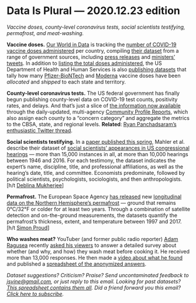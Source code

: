 Data Is Plural — 2020.12.23 edition
===================================

*Vaccine doses, county-level coronavirus tests, social scientists testifying, permafrost, and meat-washing.*


__Vaccine doses.__ [Our World in Data](https://ourworldindata.org) is tracking the [number of COVID-19 vaccine doses administered](https://ourworldindata.org/covid-vaccinations) per country, compiling [their dataset](https://github.com/owid/covid-19-data/tree/master/public/data/vaccinations) from a range of government sources, including [press releases](https://www.gov.il/en/departments/news/22122020-01) and [ministers’ tweets](https://twitter.com/nadhimzahawi/status/1339143635586207744). In addition to [listing the total doses administered](https://covid.cdc.gov/covid-data-tracker/#vaccinations), the US Department of Health and Human Services is also [publishing datasets](https://www.hhs.gov/coronavirus/covid-19-vaccines/distribution/index.html) that tally how many [Pfizer-BioNTech](https://data.cdc.gov/Vaccinations/COVID-19-Vaccine-Distribution-Allocations-by-Juris/saz5-9hgg) and [Moderna](https://data.cdc.gov/Vaccinations/COVID-19-Vaccine-Distribution-Allocations-by-Juris/b7pe-5nws) vaccine doses have been *allocated* and *shipped* to each state and territory.


__County-level coronavirus tests.__ The US federal government has finally begun publishing county-level data on COVID-19 test counts, positivity rates, and delays. And that’s just a slice of [the information now available](https://github.com/CareSet/COVID_Community_Profile_Report_FAQ) through the daily-updated, multi-agency [Community Profile Reports](https://beta.healthdata.gov/National/COVID-19-Community-Profile-Report/gqxm-d9w9), which also assign each county to a “concern category” and aggregate the metrics to the CBSA, state, and regional levels. __Related__: [Ryan Panchadsaram’s enthusiastic Twitter thread](https://twitter.com/rypan/status/1340012957321728001).


__Social scientists testifying.__ In a [paper published this spring](https://journals.plos.org/plosone/article?id=10.1371/journal.pone.0230104), Mahler et al. describe their dataset of [social scientists’ appearances in US congressional hearings](https://osf.io/e3h98/) — more than 15,000 instances in all, at more than 10,000 hearings between 1946 and 2016. For each testimony, the dataset indicates the expert’s name, discipline, title, and professional affiliations, as well as the hearing’s date, title, and committee. Economists predominate, followed by political scientists, psychologists, sociologists, and then anthropologists. [h/t [Deblina Mukherjee](https://deblina.net/)]


__Permafrost.__ The European Space Agency [has released](https://www.esa.int/Applications/Observing_the_Earth/Space_for_our_climate/Long-term_permafrost_record_details_Arctic_thaw) new [longitudinal data on the Northern Hemisphere’s permafrost](https://catalogue.ceda.ac.uk/uuid/1f88068e86304b0fbd34456115b6606f) — ground that remains 0°C/32°F or colder for at least two years. Through a combination of satellite detection and on-the-ground measurements, the datasets quantify the permafrost’s thickness, extent, and temperature between 1997 and 2017. [h/t [Simon Proud](https://twitter.com/simon_sat/status/1339167494720937989)]


__Who washes meat?__ YouTuber (and former public radio reporter) [Adam Ragusea](https://www.youtube.com/user/aragusea/about) recently [asked his viewers](https://youtu.be/U_PMnCpaJiQ?t=742) to answer a detailed survey about whether (and why, and how) they wash meat before cooking it. He received more than 13,000 responses. He then made a [video about what he found](https://www.youtube.com/watch?v=90Nd_vh3yk8) and published a [spreadsheet of the anonymized answers](https://drive.google.com/file/d/1eygYpBJQGFd4wHH8iYsLoy3PR8PmHN0O/view).


*Dataset suggestions? Criticism? Praise? Send uncontaminated feedback to jsvine@gmail.com, or just reply to this email. Looking for past datasets? [This spreadsheet contains them all](https://docs.google.com/spreadsheets/d/1wZhPLMCHKJvwOkP4juclhjFgqIY8fQFMemwKL2c64vk). Did a friend forward you this email? [Click here to subscribe](https://tinyletter.com/data-is-plural).*